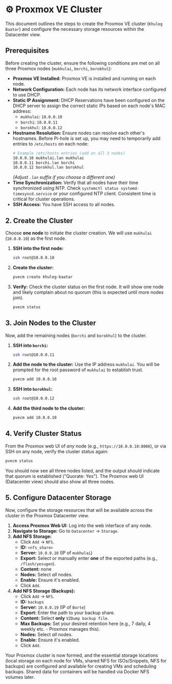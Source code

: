 # ⚙️ Proxmox VE Cluster
This document outlines the steps to create the Proxmox VE cluster (`Khuleg Baatar`)
and configure the necessary storage resources within the Datacenter view.

## Prerequisites
Before creating the cluster, ensure the following conditions are met on all three Proxmox nodes (`mukhulai`, `borchi`, `borokhul`):

* **Proxmox VE Installed:** Proxmox VE is installed and running on each node.
* **Network Configuration:** Each node has its network interface configured to use DHCP.
* **Static IP Assignment:** DHCP Reservations have been configured on the DHCP server to assign the correct static IPs based on each node's MAC address:
    * `mukhulai`: `10.0.0.10`
    * `borchi`: `10.0.0.11`
    * `borokhul`: `10.0.0.12`
* **Hostname Resolution:** Ensure nodes can resolve each other's hostnames. Before Pi-hole is set up, you may need to temporarily add entries to `/etc/hosts` on each node:
    ```bash
    # Example /etc/hosts entries (add on all 3 nodes)
    10.0.0.10 mukhulai.lan mukhulai
    10.0.0.11 borchi.lan borchi
    10.0.0.12 borokhul.lan borokhul
    ```
    *(Adjust `.lan` suffix if you choose a different one)*
* **Time Synchronization:** Verify that all nodes have their time synchronized using NTP. Check `systemctl status systemd-timesyncd.service` or your configured NTP client. Consistent time is critical for cluster operations.
* **SSH Access:** You have SSH access to all nodes.

## 2. Create the Cluster
Choose **one node** to initiate the cluster creation. We will use `mukhulai` (`10.0.0.10`) as the first node.

1.  **SSH into the first node:**
    ```bash
    ssh root@10.0.0.10
    ```
2.  **Create the cluster:**
    ```bash
    pvecm create khuleg-baatar
    ```
3.  **Verify:** Check the cluster status on the first node. It will show one node and likely complain about no quorum (this is expected until more nodes join).
    ```bash
    pvecm status
    ```

## 3. Join Nodes to the Cluster
Now, add the remaining nodes (`borchi` and `borokhul`) to the cluster.

1.  **SSH into `borchi`:**
    ```bash
    ssh root@10.0.0.11
    ```
2.  **Add the node to the cluster:** Use the IP address `mukhulai`. You will be prompted for the root password of `mukhulai` to establish trust.
    ```bash
    pvecm add 10.0.0.10
    ```
3.  **SSH into `borokhul`:**
    ```bash
    ssh root@10.0.0.12
    ```
4.  **Add the third node to the cluster:**
    ```bash
    pvecm add 10.0.0.10
    ```

## 4. Verify Cluster Status
From the Proxmox web UI of *any* node (e.g., `https://10.0.0.10:8006`), or via SSH on any node, verify the cluster status again:

```bash
pvecm status
```

You should now see all three nodes listed, and the output should indicate that quorum is established ("Quorate: Yes").
The Proxmox web UI (Datacenter view) should also show all three nodes.

## 5. Configure Datacenter Storage
Now, configure the storage resources that will be available across the cluster in the Proxmox Datacenter view.

1.  **Access Proxmox Web UI:** Log into the web interface of any node.
2.  **Navigate to Storage:** Go to `Datacenter` -> `Storage`.
3.  **Add NFS Storage:**
    * Click `Add` -> `NFS`.
    * **ID:** `<nfs_share>`
    * **Server:** `10.0.0.10` (IP of `mukhulai`)
    * **Export:** Select or manually enter **one** of the exported paths (e.g., `/flash/yesugen`).
    * **Content:** none
    * **Nodes:** Select *all* nodes.
    * **Enable:** Ensure it's enabled.
    * Click `Add`.
4.  **Add NFS Storage (Backups):**
    * Click `Add` -> `NFS`.
    * **ID:** `backups`
    * **Server:** `10.0.0.19` (IP of `Borte`)
    * **Export:** Enter the path to your backup share.
    * **Content:** Select **only** `VZDump backup file`.
    * **Max Backups:** Set your desired retention here (e.g., 7 daily, 4 weekly etc. - Proxmox manages this).
    * **Nodes:** Select *all* nodes.
    * **Enable:** Ensure it's enabled.
    * Click `Add`.

Your Proxmox cluster is now formed, and the essential storage locations (local storage on each node for VMs, shared NFS for ISOs/Snippets, NFS for backups) are configured and available for creating VMs and scheduling backups. Shared data for containers will be handled via Docker NFS volumes later.
